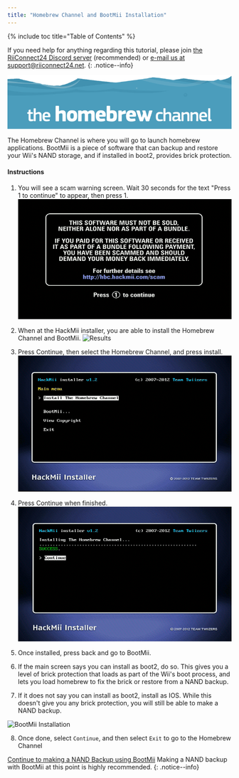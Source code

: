 ```yaml
---
title: "Homebrew Channel and BootMii Installation"
---
```


{% include toc title="Table of Contents" %}

If you need help for anything regarding this tutorial, please join [the RiiConnect24 Discord server](https://discord.gg/b4Y7jfD) (recommended) or [e-mail us at support@riiconnect24.net](mailto:support@riiconnect24.net).
{: .notice--info}

![HBC Logo](/images/hbc.png)

The Homebrew Channel is where you will go to launch homebrew applications. BootMii is a piece of software that can backup and restore your Wii's NAND storage, and if installed in boot2, provides brick protection.

#### Instructions

1. You will see a scam warning screen. Wait 30 seconds for the text "Press 1 to continue" to appear, then press 1. ![Scam Screen](/images/Wii/ScamScreen.png)

2. When at the HackMii installer, you are able to install the Homebrew Channel and BootMii. ![Results](/images/Wii/Results.png)

3. Press Continue, then select the Homebrew Channel, and press install. ![Install the Homebrew Channel](/images/Wii/InstallHomebrewChannel.png)

4. Press Continue when finished. ![Success Installing the Homebrew Channel](/images/Wii/SuccessHBC.png)

5. Once installed, press back and go to BootMii.
6. If the main screen says you can install as boot2, do so. This gives you a level of brick protection that loads as part of the Wii's boot process, and lets you load homebrew to fix the brick or restore from a NAND backup.
7. If it does not say you can install as boot2, install as IOS. While this doesn't give you any brick protection, you will still be able to make a NAND backup.

![BootMii Installation](/images/Wii/InstallBootMii.jpg)

8. Once done, select `Continue`, and then select `Exit` to go to the Homebrew Channel

[Continue to making a NAND Backup using BootMii](bootmii) Making a NAND backup with BootMii at this point is highly recommended.
{: .notice--info}
